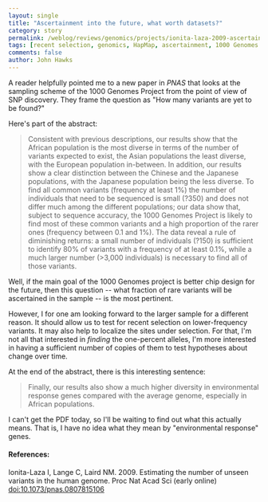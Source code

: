 ```yaml
---
layout: single 
title: "Ascertainment into the future, what worth datasets?" 
category: story
permalink: /weblog/reviews/genomics/projects/ionita-laza-2009-ascertainment-1000-genomes.html
tags: [recent selection, genomics, HapMap, ascertainment, 1000 Genomes Project] 
comments: false 
author: John Hawks 
---
```



A reader helpfully pointed me to a new paper in <i>PNAS</i> that looks at the sampling scheme of the 1000 Genomes Project from the point of view of SNP discovery. They frame the question as "How many variants are yet to be found?" 

Here's part of the abstract:

<blockquote>Consistent with previous descriptions, our results show that the African population is the most diverse in terms of the number of variants expected to exist, the Asian populations the least diverse, with the European population in-between. In addition, our results show a clear distinction between the Chinese and the Japanese populations, with the Japanese population being the less diverse. To find all common variants (frequency at least 1%) the number of individuals that need to be sequenced is small (?350) and does not differ much among the different populations; our data show that, subject to sequence accuracy, the 1000 Genomes Project is likely to find most of these common variants and a high proportion of the rarer ones (frequency between 0.1 and 1%). The data reveal a rule of diminishing returns: a small number of individuals (?150) is sufficient to identify 80% of variants with a frequency of at least 0.1%, while a much larger number (>3,000 individuals) is necessary to find all of those variants. </blockquote>

Well, if the main goal of the 1000 Genomes project is better chip design for the future, then this question -- what fraction of rare variants will be ascertained in the sample -- is the most pertinent. 

However, I for one am looking forward to the larger sample for a different reason. It should allow us to test for recent selection on lower-frequency variants. It may also help to localize the sites under selection. For that, I'm not all that interested in <i>finding</i> the one-percent alleles, I'm more interested in having a sufficient number of copies of them to test hypotheses about change over time. 

At the end of the abstract, there is this interesting sentence: 

<blockquote>Finally, our results also show a much higher diversity in environmental response genes compared with the average genome, especially in African populations.</blockquote>

I can't get the PDF today, so I'll be waiting to find out what this actually means. That is, I have no idea what they mean by "environmental response" genes. 

<h4>References:</h4>

<p class="cite">Ionita-Laza I, Lange C, Laird NM. 2009. Estimating the number of unseen variants in the human genome. Proc Nat Acad Sci (early online) <a href="http://dx.doi.org/10.1073/pnas.0807815106">doi:10.1073/pnas.0807815106</a></p>

